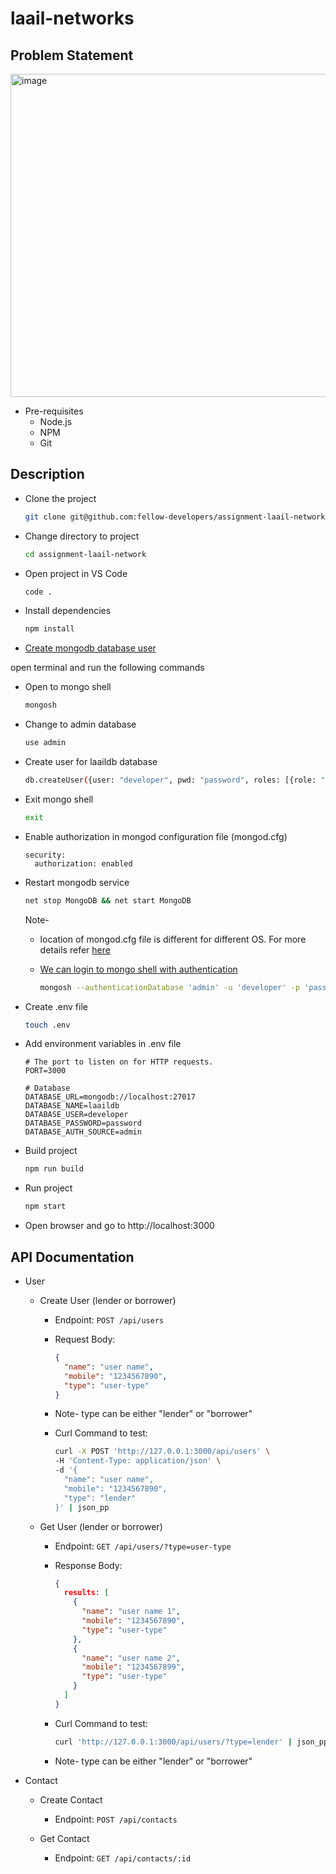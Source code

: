 # laail-networks

## Problem Statement

<img width="517" alt="image" src="https://user-images.githubusercontent.com/63374020/209855150-cff3a276-7e3c-4bbb-bd07-56475ae6936f.png">


- Pre-requisites
  - Node.js
  - NPM
  - Git


## Description

- Clone the project
  ```bash
  git clone git@github.com:fellow-developers/assignment-laail-network.git
  ```

- Change directory to project
  ```bash
  cd assignment-laail-network
  ```

- Open project in VS Code
  ```bash
  code .
  ```

- Install dependencies
  ```bash
  npm install
  ```

- [Create mongodb database user]((https://www.mongodb.com/docs/manual/reference/method/db.createUser/#mongodb-method-db.createUser))

open terminal and run the following commands

- Open to mongo shell
  ```bash
  mongosh
  ```

- Change to admin database
  ```bash
  use admin
  ```

- Create user for laaildb database

  ```bash
  db.createUser({user: "developer", pwd: "password", roles: [{role: "dbAdmin", db: "laaildb" }]})
  ```

- Exit mongo shell
  ```bash
  exit
  ```

- Enable authorization in mongod configuration file (mongod.cfg)
  
  ```text
  security:
    authorization: enabled
  ```

- Restart mongodb service

  ```cmd
  net stop MongoDB && net start MongoDB
  ```

  Note- 
  - location of mongod.cfg file is different for different OS. For more details refer [here](https://docs.mongodb.com/manual/reference/configuration-options/#security-options)

  - [We can login to mongo shell with authentication](https://www.mongodb.com/community/forums/t/how-to-connect-using-user-id-and-password/8234)
    ```bash
    mongosh --authenticationDatabase 'admin' -u 'developer' -p 'password'
    ```

- Create .env file
  ```bash
  touch .env
  ```

- Add environment variables in .env file
  ```text
  # The port to listen on for HTTP requests.
  PORT=3000

  # Database
  DATABASE_URL=mongodb://localhost:27017
  DATABASE_NAME=laaildb
  DATABASE_USER=developer
  DATABASE_PASSWORD=password
  DATABASE_AUTH_SOURCE=admin
  ```

- Build project
  ```bash
  npm run build
  ```

- Run project
  ```bash
  npm start
  ```

- Open browser and go to http://localhost:3000



## API Documentation

- User
  
  - Create User (lender or borrower)
    
    - Endpoint: `POST /api/users`

    - Request Body:
      ```json
      {
        "name": "user name",
        "mobile": "1234567890",
        "type": "user-type"
      }
      ```

    - Note- type can be either "lender" or "borrower"

    - Curl Command to test:
      ```bash
      curl -X POST 'http://127.0.0.1:3000/api/users' \
      -H 'Content-Type: application/json' \
      -d '{
        "name": "user name",
        "mobile": "1234567890",
        "type": "lender"
      }' | json_pp
      ```

  - Get User (lender or borrower)
    
    - Endpoint: `GET /api/users/?type=user-type`

    - Response Body:
      ```json
      {
        results: [
          {
            "name": "user name 1",
            "mobile": "1234567890",
            "type": "user-type"
          },
          {
            "name": "user name 2",
            "mobile": "1234567899",
            "type": "user-type"
          }
        ]
      }
      ```

    - Curl Command to test:
      ```bash
      curl 'http://127.0.0.1:3000/api/users/?type=lender' | json_pp
      ```

    - Note- type can be either "lender" or "borrower"

- Contact

  - Create Contact
    
    - Endpoint: `POST /api/contacts`

  - Get Contact
    
    - Endpoint: `GET /api/contacts/:id`